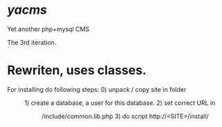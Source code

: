 _yacms_
=====

Yet another php+mysql CMS

The 3rd iteration.

Rewriten, uses classes.
============================
For installing do following steps:
    0) unpack / copy site in folder <DIR>
    1) create a database, a user for this database.
    2) set correct URL in <DIR>/include/common.lib.php
    3) do script http://&lt;SITE&gt;/install/
